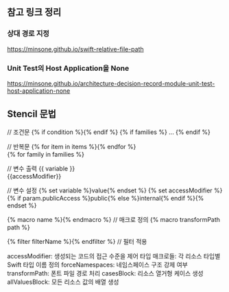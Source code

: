 
## 참고 링크 정리
### 상대 경로 지정
https://minsone.github.io/swift-relative-file-path

### Unit Test의 Host Application을 None
https://minsone.github.io/architecture-decision-record-module-unit-test-host-application-none

## Stencil 문법
// 조건문
{% if condition %}{% endif %}
{% if families %} ... {% endif %}  

// 반복문
{% for item in items %}{% endfor %}  
{% for family in families %}

// 변수 출력
{{ variable }}  
{{accessModifier}}

// 변수 설정
{% set variable %}value{% endset %}
{% set accessModifier %}{% if param.publicAccess %}public{% else %}internal{% endif %}{% endset %}

{% macro name %}{% endmacro %}  // 매크로 정의
{% macro transformPath path %}

{% filter filterName %}{% endfilter %}  // 필터 적용


accessModifier: 생성되는 코드의 접근 수준을 제어
타입 매크로들: 각 리소스 타입별 Swift 타입 이름 정의
forceNamespaces: 네임스페이스 구조 강제 여부
transformPath: 폰트 파일 경로 처리
casesBlock: 리소스 열거형 케이스 생성
allValuesBlock: 모든 리소스 값의 배열 생성
